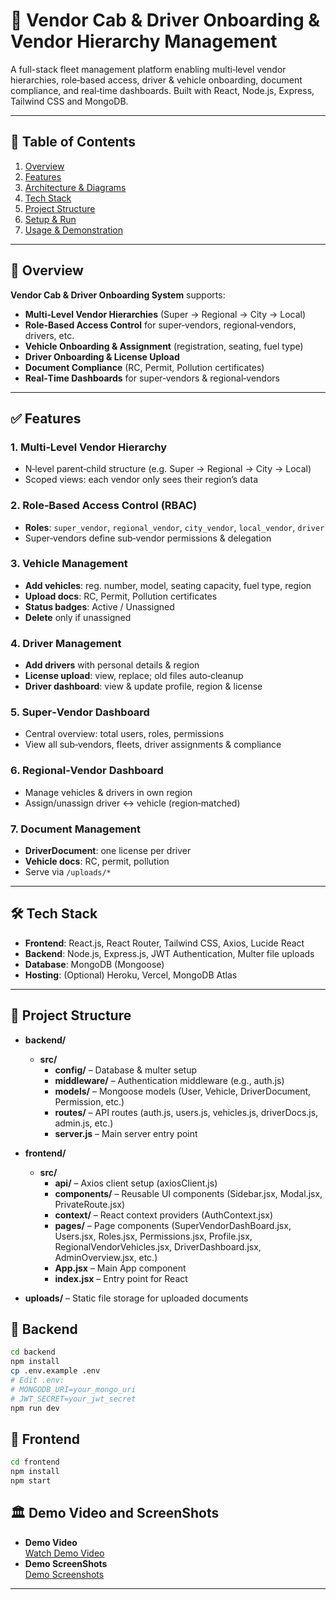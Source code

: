 # 🚕 Vendor Cab & Driver Onboarding & Vendor Hierarchy Management

A full-stack fleet management platform enabling multi‑level vendor hierarchies, role‑based access, driver & vehicle onboarding, document compliance, and real‑time dashboards. Built with React, Node.js, Express, Tailwind CSS and MongoDB.

---

## 📖 Table of Contents

1. [Overview](#overview)  
2. [Features](#features)  
3. [Architecture & Diagrams](#architecture--diagrams)  
4. [Tech Stack](#tech-stack)  
5. [Project Structure](#project-structure)  
6. [Setup & Run](#setup--run)  
7. [Usage & Demonstration](#usage--demonstration)  


---

## 🌟 Overview

**Vendor Cab & Driver Onboarding System** supports:

- **Multi‑Level Vendor Hierarchies** (Super → Regional → City → Local)  
- **Role‑Based Access Control** for super‑vendors, regional‑vendors, drivers, etc.  
- **Vehicle Onboarding & Assignment** (registration, seating, fuel type)  
- **Driver Onboarding & License Upload**  
- **Document Compliance** (RC, Permit, Pollution certificates)  
- **Real‑Time Dashboards** for super‑vendors & regional‑vendors  

---

## ✅ Features

### 1. Multi‑Level Vendor Hierarchy
- N‑level parent‑child structure (e.g. Super → Regional → City → Local)  
- Scoped views: each vendor only sees their region’s data  

### 2. Role‑Based Access Control (RBAC)
- **Roles**: `super_vendor`, `regional_vendor`, `city_vendor`, `local_vendor`, `driver`  
- Super‑vendors define sub‑vendor permissions & delegation  

### 3. Vehicle Management
- **Add vehicles**: reg. number, model, seating capacity, fuel type, region  
- **Upload docs**: RC, Permit, Pollution certificates  
- **Status badges**: Active / Unassigned  
- **Delete** only if unassigned  

### 4. Driver Management
- **Add drivers** with personal details & region  
- **License upload**: view, replace; old files auto‑cleanup  
- **Driver dashboard**: view & update profile, region & license  

### 5. Super‑Vendor Dashboard
- Central overview: total users, roles, permissions  
- View all sub‑vendors, fleets, driver assignments & compliance  

### 6. Regional‑Vendor Dashboard
- Manage vehicles & drivers in own region  
- Assign/unassign driver ↔ vehicle (region‑matched)  

### 7. Document Management
- **DriverDocument**: one license per driver  
- **Vehicle docs**: RC, permit, pollution  
- Serve via `/uploads/*`  

---


## 🛠️ Tech Stack

- **Frontend**: React.js, React Router, Tailwind CSS, Axios, Lucide React  
- **Backend**: Node.js, Express.js, JWT Authentication, Multer file uploads  
- **Database**: MongoDB (Mongoose)  
- **Hosting**: (Optional) Heroku, Vercel, MongoDB Atlas  

---

## 📂 Project Structure

- **backend/**
  - **src/**
    - **config/** – Database & multer setup
    - **middleware/** – Authentication middleware (e.g., auth.js)
    - **models/** – Mongoose models (User, Vehicle, DriverDocument, Permission, etc.)
    - **routes/** – API routes (auth.js, users.js, vehicles.js, driverDocs.js, admin.js, etc.)
    - **server.js** – Main server entry point

- **frontend/**
  - **src/**
    - **api/** – Axios client setup (axiosClient.js)
    - **components/** – Reusable UI components (Sidebar.jsx, Modal.jsx, PrivateRoute.jsx)
    - **context/** – React context providers (AuthContext.jsx)
    - **pages/** – Page components (SuperVendorDashBoard.jsx, Users.jsx, Roles.jsx, Permissions.jsx, Profile.jsx, RegionalVendorVehicles.jsx, DriverDashboard.jsx, AdminOverview.jsx, etc.)
    - **App.jsx** – Main App component
    - **index.jsx** – Entry point for React

- **uploads/** – Static file storage for uploaded documents




## 📂 Backend
```bash
cd backend
npm install
cp .env.example .env
# Edit .env:
# MONGODB_URI=your_mongo_uri
# JWT_SECRET=your_jwt_secret
npm run dev
```
## 📂 Frontend

```bash
cd frontend
npm install
npm start
```
## 🏛️ Demo Video and ScreenShots

- **Demo Video**  
  [Watch Demo Video](https://drive.google.com/file/d/1N7Wn0Y7latzaUOSt14zwoaQYpo_jKfxh/view?usp=drive_link)
- **Demo ScreenShots**  
  [Demo Screenshots](https://drive.google.com/drive/folders/1w2LPryJp4y8DQVNSORKNFe0iKxbYk3YU?usp=drive_link)




---




